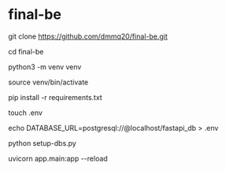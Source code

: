 # final-be

git clone https://github.com/dmmq20/final-be.git

cd final-be

python3 -m venv venv

source venv/bin/activate

pip install -r requirements.txt

touch .env

echo DATABASE_URL=postgresql://@localhost/fastapi_db > .env

python setup-dbs.py

uvicorn app.main:app --reload
